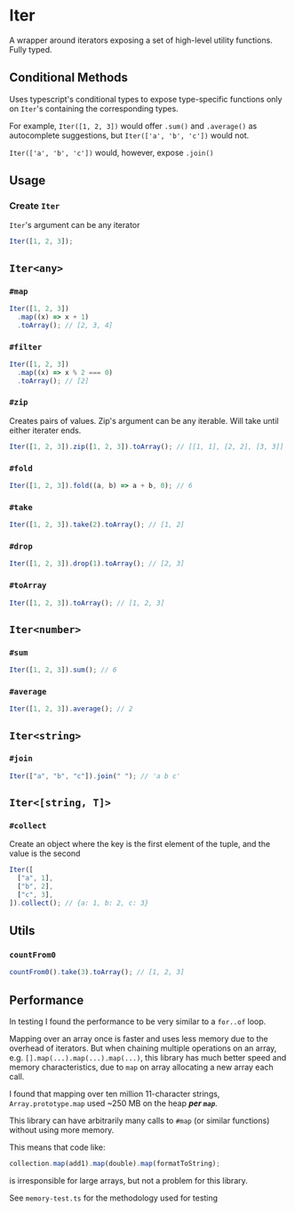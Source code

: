 # Iter

A wrapper around iterators exposing a set of high-level utility functions. Fully typed.

## Conditional Methods

Uses typescript's conditional types to expose type-specific functions
only on `Iter`'s containing the corresponding types.

For example, `Iter([1, 2, 3])` would offer `.sum()` and `.average()` as autocomplete suggestions, but `Iter(['a', 'b', 'c'])` would not.

`Iter(['a', 'b', 'c'])` would, however, expose `.join()`

## Usage

### Create `Iter`

`Iter`'s argument can be any iterator

```typescript
Iter([1, 2, 3]);
```

## `Iter<any>`

### `#map`

```typescript
Iter([1, 2, 3])
  .map((x) => x + 1)
  .toArray(); // [2, 3, 4]
```

### `#filter`

```typescript
Iter([1, 2, 3])
  .map((x) => x % 2 === 0)
  .toArray(); // [2]
```

### `#zip`

Creates pairs of values. Zip's argument can be any iterable. Will take until either iterater ends.

```typescript
Iter([1, 2, 3]).zip([1, 2, 3]).toArray(); // [[1, 1], [2, 2], [3, 3]]
```

### `#fold`

```typescript
Iter([1, 2, 3]).fold((a, b) => a + b, 0); // 6
```

### `#take`

```typescript
Iter([1, 2, 3]).take(2).toArray(); // [1, 2]
```

### `#drop`

```typescript
Iter([1, 2, 3]).drop(1).toArray(); // [2, 3]
```

### `#toArray`

```typescript
Iter([1, 2, 3]).toArray(); // [1, 2, 3]
```

## `Iter<number>`

### `#sum`

```typescript
Iter([1, 2, 3]).sum(); // 6
```

### `#average`

```typescript
Iter([1, 2, 3]).average(); // 2
```

## `Iter<string>`

### `#join`

```typescript
Iter(["a", "b", "c"]).join(" "); // 'a b c'
```

## `Iter<[string, T]>`

### `#collect`

Create an object where the key is the first element of the tuple, and the value is the second

```typescript
Iter([
  ["a", 1],
  ["b", 2],
  ["c", 3],
]).collect(); // {a: 1, b: 2, c: 3}
```

## Utils

### `countFrom0`

```typescript
countFrom0().take(3).toArray(); // [1, 2, 3]
```

## Performance

In testing I found the performance to be very similar to a `for..of` loop.

Mapping over an array once is faster and uses less memory due to the overhead of iterators. But when chaining multiple operations on an array, e.g. `[].map(...).map(...).map(...)`, this library has much better speed and memory characteristics, due to `map` on array allocating a new array each call.

I found that mapping over ten million 11-character strings, `Array.prototype.map` used ~250 MB on the heap **_per `map`_**.

This library can have arbitrarily many calls to `#map` (or similar functions) without using more memory.

This means that code like:

```typescript
collection.map(add1).map(double).map(formatToString);
```

is irresponsible for large arrays, but not a problem for this library.

See `memory-test.ts` for the methodology used for testing
